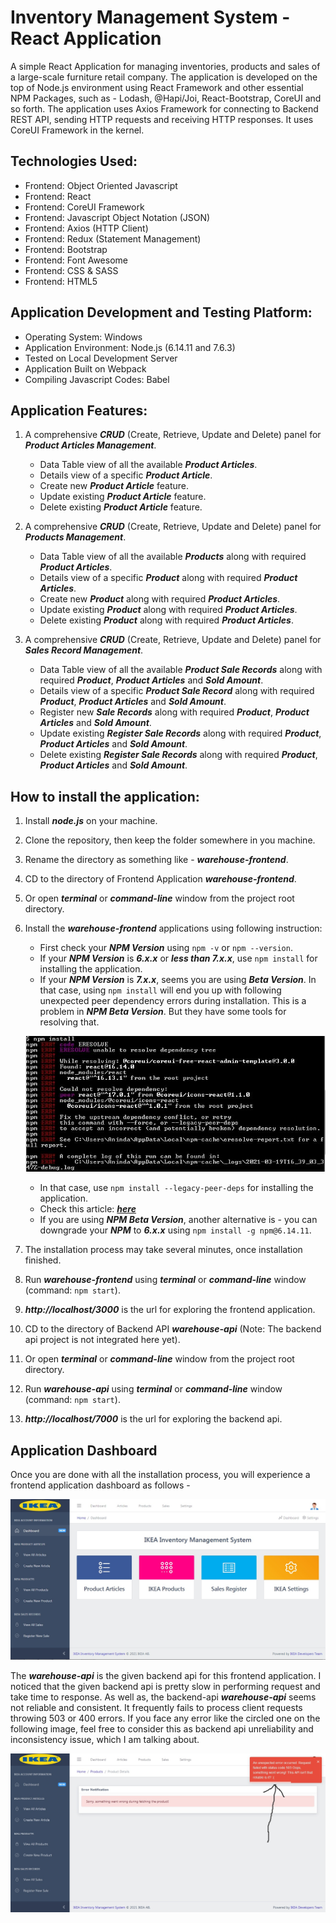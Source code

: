 # Inventory Management System - React Application

A simple React Application for managing inventories, products and sales of a large-scale furniture retail company. The application is developed on the top of Node.js environment using React Framework and other essential NPM Packages, such as - Lodash, @Hapi/Joi, React-Bootstrap, CoreUI and so forth. The application uses Axios Framework for connecting to Backend REST API, sending HTTP requests and receiving HTTP responses. It uses CoreUI Framework in the kernel.

## Technologies Used:

- Frontend: Object Oriented Javascript
- Frontend: React
- Frontend: CoreUI Framework
- Frontend: Javascript Object Notation (JSON)
- Frontend: Axios (HTTP Client)
- Frontend: Redux (Statement Management)
- Frontend: Bootstrap
- Frontend: Font Awesome
- Frontend: CSS & SASS
- Frontend: HTML5

## Application Development and Testing Platform:

- Operating System: Windows
- Application Environment: Node.js (6.14.11 and 7.6.3)
- Tested on Local Development Server
- Application Built on Webpack
- Compiling Javascript Codes: Babel

## Application Features:

1. A comprehensive **_CRUD_** (Create, Retrieve, Update and Delete) panel for **_Product Articles Management_**.

   - Data Table view of all the available **_Product Articles_**.
   - Details view of a specific **_Product Article_**.
   - Create new **_Product Article_** feature.
   - Update existing **_Product Article_** feature.
   - Delete existing **_Product Article_** feature.

2. A comprehensive **_CRUD_** (Create, Retrieve, Update and Delete) panel for **_Products Management_**.

   - Data Table view of all the available **_Products_** along with required **_Product Articles_**.
   - Details view of a specific **_Product_** along with required **_Product Articles_**.
   - Create new **_Product_** along with required **_Product Articles_**.
   - Update existing **_Product_** along with required **_Product Articles_**.
   - Delete existing **_Product_** along with required **_Product Articles_**.

3. A comprehensive **_CRUD_** (Create, Retrieve, Update and Delete) panel for **_Sales Record Management_**.

   - Data Table view of all the available **_Product Sale Records_** along with required **_Product_**, **_Product Articles_** and **_Sold Amount_**.
   - Details view of a specific **_Product Sale Record_** along with required **_Product_**, **_Product Articles_** and **_Sold Amount_**.
   - Register new **_Sale Records_** along with required **_Product_**, **_Product Articles_** and **_Sold Amount_**.
   - Update existing **_Register Sale Records_** along with required **_Product_**, **_Product Articles_** and **_Sold Amount_**.
   - Delete existing **_Register Sale Records_** along with required **_Product_**, **_Product Articles_** and **_Sold Amount_**.

## How to install the application:

1. Install **_node.js_** on your machine.
2. Clone the repository, then keep the folder somewhere in you machine.
3. Rename the directory as something like - **_warehouse-frontend_**.
4. CD to the directory of Frontend Application **_warehouse-frontend_**.
5. Or open **_terminal_** or **_command-line_** window from the project root directory.
6. Install the **_warehouse-frontend_** applications using following instruction:

   - First check your **_NPM Version_** using `npm -v` or `npm --version`.
   - If your **_NPM Version_** is **_6.x.x_** or **_less than 7.x.x_**, use `npm install` for installing the application.
   - If your **_NPM Version_** is **_7.x.x_**, seems you are using **_Beta Version_**. In that case, using `npm install` will end you up with following unexpected peer dependency errors during installation. This is a problem in **_NPM Beta Version_**. But they have some tools for resolving that.

   ![NPM Beta Version Error During Installation](https://github.com/xtremeonecoder/Inventory-Management-System/blob/master/documentation/installation-error.jpg)

   - In that case, use `npm install --legacy-peer-deps` for installing the application.
   - Check this article: [**_here_**](https://blog.npmjs.org/post/626173315965468672/npm-v7-series-beta-release-and-semver-major)
   - If you are using **_NPM Beta Version_**, another alternative is - you can downgrade your **_NPM_** to **_6.x.x_** using `npm install -g npm@6.14.11`.

7. The installation process may take several minutes, once installation finished.
8. Run **_warehouse-frontend_** using **_terminal_** or **_command-line_** window (command: `npm start`).
9. **_http://localhost/3000_** is the url for exploring the frontend application.
10. CD to the directory of Backend API **_warehouse-api_** (Note: The backend api project is not integrated here yet).
11. Or open **_terminal_** or **_command-line_** window from the project root directory.
12. Run **_warehouse-api_** using **_terminal_** or **_command-line_** window (command: `npm start`).
13. **_http://localhost/7000_** is the url for exploring the backend api.

## Application Dashboard

Once you are done with all the installation process, you will experience a frontend application dashboard as follows -

![Inventory Management Dashboard](https://github.com/xtremeonecoder/Inventory-Management-System/blob/master/documentation/application-dashboard.jpg)

The **_warehouse-api_** is the given backend api for this frontend application. I noticed that the given backend api is pretty slow in performing request and take time to response. As well as, the backend-api **_warehouse-api_** seems not reliable and consistent. It frequently fails to process client requests throwing 503 or 400 errors. If you face any error like the circled one on the following image, feel free to consider this as backend api unreliability and inconsistency issue, which I am talking about.

![Unreliable Backend API Error](https://github.com/xtremeonecoder/Inventory-Management-System/blob/master/documentation/unreliable-backend-api-error.jpg)
